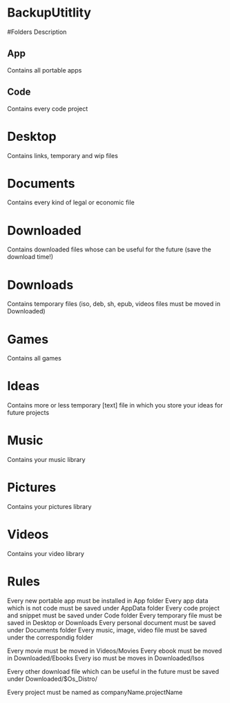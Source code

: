 # BackupUtitlity
#Folders Description

## App
Contains all portable apps

## Code           
Contains every code project

# Desktop           
Contains links, temporary and wip files 

# Documents         
Contains every kind of legal or economic file

# Downloaded        
Contains downloaded files whose can be useful for the future (save the download time!)

# Downloads         
Contains temporary files (iso, deb, sh, epub, videos files must be moved in Downloaded)

# Games             
Contains all games

# Ideas           
Contains more or less temporary [text] file in which you store your ideas for future projects

# Music             
Contains your music library

# Pictures          
Contains your pictures library

# Videos           
Contains your video library


# Rules
Every new portable app must be installed in App folder
Every app data which is not code must be saved under AppData folder
Every code project and snippet must be saved under Code folder
Every temporary file must be saved in Desktop or Downloads
Every personal document must be saved under Documents folder 
Every music, image, video file must be saved under the correspondig folder

Every movie must be moved in Videos/Movies
Every ebook must be moved in Downloaded/Ebooks
Every iso must be moves in Downloaded/Isos

Every other download file which can be useful in the future must be saved under Downloaded/$Os_Distro/

Every project must be named as companyName.projectName


